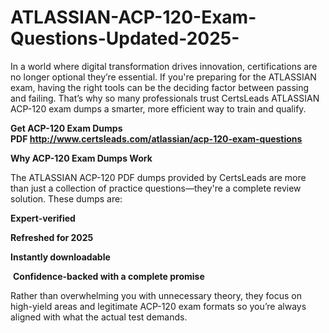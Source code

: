 # ATLASSIAN-ACP-120-Exam-Questions-Updated-2025-
<p>In a world where digital transformation drives innovation, certifications are no longer optional they&rsquo;re essential. If you&#39;re preparing for the ATLASSIAN exam, having the right tools can be the deciding factor between passing and failing. That&rsquo;s why so many professionals trust CertsLeads ATLASSIAN ACP-120 exam dumps a smarter, more efficient way to train and qualify.</p> <p><strong>Get ACP-120 Exam Dumps PDF&nbsp;<a href="http://www.certsleads.com/atlassian/acp-120-exam-questions">http://www.certsleads.com/atlassian/acp-120-exam-questions</a></strong></p> <p><strong>Why ACP-120 Exam Dumps Work</strong></p> <p>The ATLASSIAN ACP-120 PDF dumps provided by CertsLeads are more than just a collection of practice questions&mdash;they&#39;re a complete review solution. These dumps are:</p> <p><strong>Expert-verified</strong></p> <p><strong>Refreshed for 2025</strong></p> <p><strong>Instantly downloadable</strong></p> <p>&nbsp;<strong>Confidence-backed with a complete promise</strong></p> <p>Rather than overwhelming you with unnecessary theory, they focus on high-yield areas and legitimate ACP-120 exam formats so you&rsquo;re always aligned with what the actual test demands.</p> <p>&nbsp;</p>
